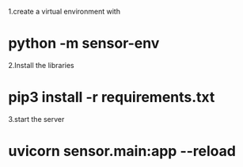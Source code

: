 1.create a virtual environment with

# python -m sensor-env

2.Install the libraries

# pip3 install -r requirements.txt

3.start the server

# uvicorn sensor.main:app --reload
